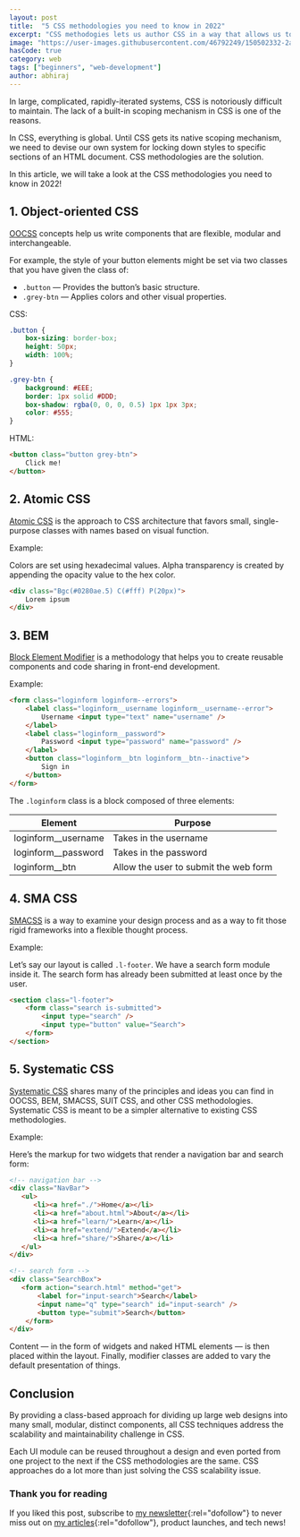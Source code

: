```yaml
---
layout: post
title:  "5 CSS methodologies you need to know in 2022"
excerpt: "CSS methodogies lets us author CSS in a way that allows us to develop, maintain and scale the front-end as a set of small, isolated modules."
image: "https://user-images.githubusercontent.com/46792249/150502332-2a32ea09-672f-4d7d-935f-619130c53fd8.png"
hasCode: true
category: web
tags: ["beginners", "web-development"]
author: abhiraj
---
```


In large, complicated, rapidly-iterated systems, CSS is notoriously difficult to maintain. The lack of a built-in scoping mechanism in CSS is one of the reasons.

In CSS, everything is global. Until CSS gets its native scoping mechanism, we need to devise our own system for locking down styles to specific sections of an HTML document. CSS methodologies are the solution.
  
In this article, we will take a look at the CSS methodologies you need to know in 2022!

## 1. Object-oriented CSS

[OOCSS](http://oocss.org/) concepts help us write components that are flexible, modular and interchangeable.

For example, the style of your button elements might be set via two classes that you have given the class of:

- `.button` — Provides the button’s basic structure.
- `.grey-btn` — Applies colors and other visual properties.

CSS:
```css
.button {
    box-sizing: border-box;
    height: 50px;
    width: 100%;
}

.grey-btn {
    background: #EEE;
    border: 1px solid #DDD;
    box-shadow: rgba(0, 0, 0, 0.5) 1px 1px 3px;
    color: #555;
}
```

HTML:
```html
<button class="button grey-btn">
    Click me!
</button>
```

## 2. Atomic CSS

[Atomic CSS](https://acss.io/) is the approach to CSS architecture that favors small, single-purpose classes with names based on visual function.

Example:

Colors are set using hexadecimal values. Alpha transparency is created by appending the opacity value to the hex color.

```html
<div class="Bgc(#0280ae.5) C(#fff) P(20px)">
    Lorem ipsum
</div>
```

## 3. BEM

[Block Element Modifier](http://getbem.com/) is a methodology that helps you to create reusable components and code sharing in front-end development.

Example:

```html
<form class="loginform loginform--errors">
    <label class="loginform__username loginform__username--error"> 
        Username <input type="text" name="username" />
    </label>
    <label class="loginform__password">
        Password <input type="password" name="password" />
    </label>
    <button class="loginform__btn loginform__btn--inactive">
        Sign in
    </button>
</form>
```

The `.loginform` class is a block composed of three elements:

| Element                      | Purpose               |   
|------------------------------|-----------------------|
| loginform__username	       | Takes in the username |   
| loginform__password          | Takes in the password |   
| loginform__btn               | Allow the user to submit the web form |   

## 4. SMA CSS

[SMACSS](http://smacss.com/) is a way to examine your design process and as a way to fit those rigid frameworks into a flexible thought process.

Example:

Let’s say our layout is called `.l-footer`. We have a search form module inside it. The search form has already been submitted at least once by the user.

```html
<section class="l-footer">
    <form class="search is-submitted">
        <input type="search" />
        <input type="button" value="Search">
    </form>
</section>
```

## 5. Systematic CSS

[Systematic CSS](https://www.yumpu.com/en/document/read/47573458/systematic-css) shares many of the principles and ideas you can find in OOCSS, BEM, SMACSS, SUIT CSS, and other CSS methodologies. Systematic CSS is meant to be a simpler alternative to existing CSS methodologies. 

Example:

Here’s the markup for two widgets that render a navigation bar and search form:

```html
<!-- navigation bar --> 
<div class="NavBar">
   <ul>
      <li><a href="./">Home</a></li>
      <li><a href="about.html">About</a></li>
      <li><a href="learn/">Learn</a></li>
      <li><a href="extend/">Extend</a></li>
      <li><a href="share/">Share</a></li>
   </ul>
</div>

<!-- search form --> 
<div class="SearchBox">
   <form action="search.html" method="get">
       <label for="input-search">Search</label>
       <input name="q" type="search" id="input-search" />
       <button type="submit">Search</button>
    </form>
</div>
```

Content — in the form of widgets and naked HTML elements — is then placed within the layout. Finally, modifier classes are added to vary the default presentation of things.

## Conclusion

By providing a class-based approach for dividing up large web designs into many small, modular, distinct components, all CSS techniques address the scalability and maintainability challenge in CSS.

Each UI module can be reused throughout a design and even ported from one project to the next if the CSS methodologies are the same. CSS approaches do a lot more than just solving the CSS scalability issue.

### Thank you for reading

If you liked this post, subscribe to [my newsletter](https://abhirajbhowmick.substack.com){:rel="dofollow"} to never miss out on [my articles](https://abhiraj.co){:rel="dofollow"}, product launches, and tech news!
